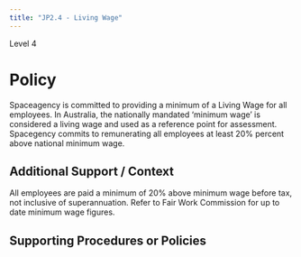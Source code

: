 ```yaml
---
title: "JP2.4 - Living Wage"
---
```


Level 4

# Policy

Spaceagency is committed to providing a minimum of a Living Wage for all employees. In Australia, the nationally mandated ‘minimum wage’ is considered a living wage and used as a reference point for assessment. Spacegency commits to remunerating all employees at least 20% percent above national minimum wage.

## Additional Support / Context

All employees are paid a minimum of 20% above minimum wage before tax, not inclusive of superannuation. Refer to Fair Work Commission for up to date minimum wage figures.

  

## Supporting Procedures or Policies